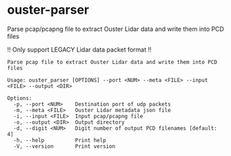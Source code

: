 # ouster-parser

Parse pcap/pcapng file to extract Ouster Lidar data and write them into PCD files

!! Only support LEGACY Lidar data packet format !!

```
Parse pcap file to extract Ouster Lidar data and write them into PCD files

Usage: ouster_parser [OPTIONS] --port <NUM> --meta <FILE> --input <FILE> --output <DIR>

Options:
  -p, --port <NUM>    Destination port of udp packets
  -m, --meta <FILE>   Ouster Lidar metadata json file
  -i, --input <FILE>  Input pcap/pcapng file
  -o, --output <DIR>  Output directory
  -d, --digit <NUM>   Digit number of output PCD filenames [default: 4]
  -h, --help          Print help
  -V, --version       Print version
 ```
